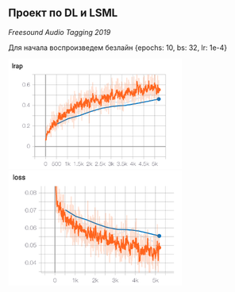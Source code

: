 ## Проект по DL и LSML 
*Freesound Audio Tagging 2019*

Для начала воспроизведем безлайн 
{epochs: 10, bs: 32, lr: 1e-4}

<img src="./img/lrap.png" alt="drawing" width="350"/> <img src="./img/loss.png" alt="drawing" width="350"/>


